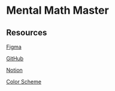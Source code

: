 # Mental Math Master

## Resources

[Figma](https://www.figma.com/file/bjB22uZJg44UbKl4ngNCwd/Mental-Math-Master?node-id=0%3A1)

[GitHub](https://github.com/mikareich/metal-math-master)

[Notion](https://www.notion.so/Mental-Math-Master-2317617137f44292ba019b5bacb8e382)

[Color Scheme](https://www.nordtheme.com/)
